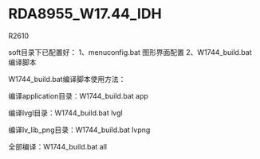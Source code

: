 # RDA8955_W17.44_IDH
R2610

soft目录下已配置好：
1、menuconfig.bat 图形界面配置
2、W1744_build.bat 编译脚本

W1744_build.bat编译脚本使用方法：

编译application目录：W1744_build.bat app

编译lvgl目录：W1744_build.bat lvgl

编译lv_lib_png目录：W1744_build.bat lvpng

全部编译：W1744_build.bat all
